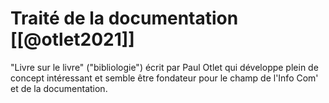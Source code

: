 # Traité de la documentation [[@otlet2021]]

"Livre sur le livre" ("bibliologie") écrit par Paul Otlet qui développe plein de concept intéressant et semble être fondateur pour le champ de l'Info Com' et de la documentation.